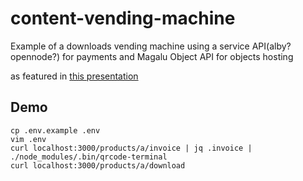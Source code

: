# content-vending-machine
Example of a downloads vending machine using a service API(alby? opennode?) for payments and Magalu Object API for objects hosting

as featured in [this presentation](https://docs.google.com/presentation/d/1pC5XIEzaTNzWhgbYP_LhtFpiL8kaBxYQFL_k62zIkbw/edit?usp=sharing)

## Demo

```
cp .env.example .env
vim .env
curl localhost:3000/products/a/invoice | jq .invoice | ./node_modules/.bin/qrcode-terminal
curl localhost:3000/products/a/download
```
